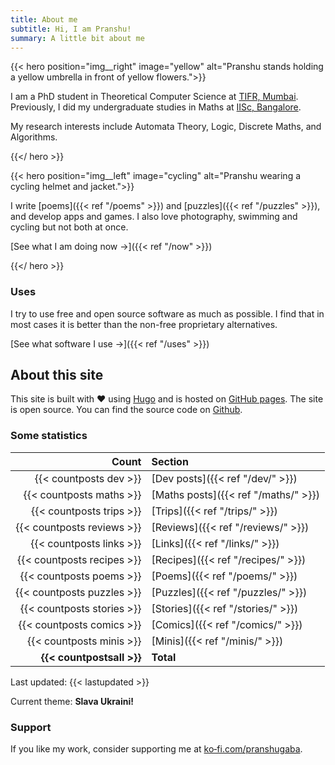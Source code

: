 ```yaml
---
title: About me
subtitle: Hi, I am Pranshu!
summary: A little bit about me
---
```


{{< hero position="img__right" image="yellow" alt="Pranshu stands holding a yellow umbrella in front of yellow flowers.">}}

I am a PhD student in Theoretical Computer Science at [TIFR, Mumbai](https://www.tifr.res.in/).
Previously, I did my undergraduate studies in Maths at [IISc, Bangalore](https://iisc.ac.in/).

My research interests include Automata Theory, Logic, Discrete Maths, and Algorithms.

{{</ hero >}}

{{< hero position="img__left" image="cycling" alt="Pranshu wearing a cycling helmet and jacket.">}}

I write [poems]({{< ref "/poems" >}}) and [puzzles]({{< ref "/puzzles" >}}), and develop apps and games. I also love photography, swimming and cycling but not both at once.

[See what I am doing now &#8594;]({{< ref "/now" >}})

{{</ hero >}}

### Uses

I try to use free and open source software as much as possible. I find that in most cases it is better than the non-free proprietary alternatives.

[See what software I use &#8594;]({{< ref "/uses" >}})

## About this site

This site is built with :heart: using [Hugo](https://gohugo.io) and is hosted on [GitHub pages](https://pages.github.com/).
The site is open source. You can find the source code on [Github](https://github.com/pranshugaba/hugo-website/).

### Some statistics

|                      Count | Section                              |
| -------------------------: | :----------------------------------- |
|     {{< countposts dev >}} | [Dev posts]({{< ref "/dev/" >}})     |
|   {{< countposts maths >}} | [Maths posts]({{< ref "/maths/" >}}) |
|   {{< countposts trips >}} | [Trips]({{< ref "/trips/" >}})       |
| {{< countposts reviews >}} | [Reviews]({{< ref "/reviews/" >}})   |
|   {{< countposts links >}} | [Links]({{< ref "/links/" >}})       |
| {{< countposts recipes >}} | [Recipes]({{< ref "/recipes/" >}})       |
|   {{< countposts poems >}} | [Poems]({{< ref "/poems/" >}})       |
| {{< countposts puzzles >}} | [Puzzles]({{< ref "/puzzles/" >}})   |
| {{< countposts stories >}} | [Stories]({{< ref "/stories/" >}})   |
|  {{< countposts comics >}} | [Comics]({{< ref "/comics/" >}})     |
|   {{< countposts minis >}} | [Minis]({{< ref "/minis/" >}})       |
|  **{{< countpostsall >}}** | **Total**                            |

Last updated: {{< lastupdated >}}

Current theme: **Slava Ukraini!**

### Support

If you like my work, consider supporting me at [ko&#8209;fi.com/pranshugaba](https://ko-fi.com/pranshugaba).
